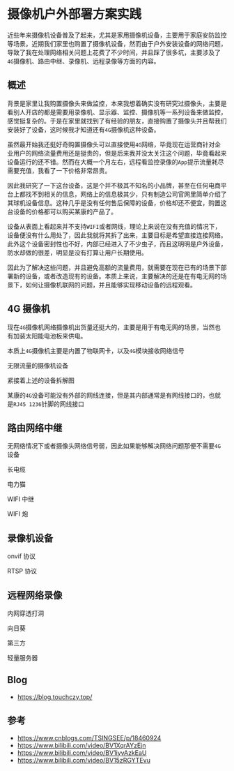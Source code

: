 # 摄像机户外部署方案实践
近些年来摄像机设备普及了起来，尤其是家用摄像机设备，主要用于家庭安防监控等场景。近期我们家里也购置了摄像机设备，然而由于户外安装设备的网络问题，导致了我在处理网络相关问题上花费了不少时间，并且踩了很多坑，主要涉及了`4G`摄像机、路由中继、录像机、远程录像等方面的内容。

## 概述
背景是家里让我购置摄像头来做监控，本来我想着确实没有研究过摄像头，主要是看别人开店的都是需要用录像机、显示器、监控、摄像机等一系列设备来做监控，感觉挺复杂的。于是在家里就找到了有经验的朋友，直接购置了摄像头并且帮我们安装好了设备，这时候我才知道还有`4G`摄像机这种设备。

虽然最开始我还挺好奇购置摄像头可以直接使用`4G`网络，毕竟现在运营商针对企业用户的网络流量费用还是挺贵的，但是后来我并没太关注这个问题，毕竟看起来设备运行的还不错。然而在大概一个月左右，远程看监控录像的`App`提示流量耗尽需要充值，我看了一下价格非常昂贵。

因此我研究了一下这台设备，这是个并不极其不知名的小品牌，甚至在任何电商平台上都找不到相关的信息，网络上的信息极其少，只有制造公司官网里简单介绍了其球机设备信息。这种几乎是没有任何售后保障的设备，价格却还不便宜，购置这台设备的价格都可以购买某康的产品了。

设备从表面上看起来并不支持`WIFI`或者网线，理论上来说在没有充值的情况下，设备便没有什么用处了，因此我就将其拆了出来，主要目标是希望直接连接网络。此外这个设备密封性也不好，内部已经进入了不少虫子，而且这明明是户外设备，防水却做的很差，明显是没有打算让用户长期使用。

因此为了解决这些问题，并且避免高额的流量费用，就需要在现在已有的场景下部署新的设备，或者改造现有的设备。本质上来说，主要解决的还是在有电无网的场景下，如何让摄像机联网的问题，并且能够实现移动设备的远程观看。

## 4G 摄像机 
现在`4G`摄像机网络摄像机出货量还挺大的，主要是用于有电无网的场景，当然也有加装太阳能电池板来供电。

本质上`4G`摄像机主要是内置了物联网卡，以及`4G`模块接收网络信号

无限流量的摄像机设备

紧接着上述的设备拆解图

<!-- ![](screenshots/2025-10-08-21-29-22.jpg) -->

<!-- ![](screenshots/2025-10-08-21-29-23.jpg) -->

某康的`4G`设备可能没有外部的网线连接，但是其内部通常是有网线接口的，也就是`RJ45 1236`针脚的网线接口

## 路由网络中继 
无网络情况下或者摄像头网络信号弱，因此如果能够解决网络问题那便不需要`4G`设备

长电缆

电力猫 

WIFI 中继

WIFI 炮

## 录像机设备

onvif 协议 

RTSP 协议

## 远程网络录像

内网穿透打洞

向日葵

第三方

轻量服务器

## Blog

- <https://blog.touchczy.top/>

## 参考

- <https://www.cnblogs.com/TSINGSEE/p/18460924>
- <https://www.bilibili.com/video/BV1XqrAYzEjn>
- <https://www.bilibili.com/video/BV1iyvAzkEaU>
- <https://www.bilibili.com/video/BV15zRGYTEvu>
